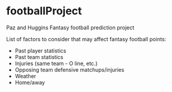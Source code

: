 # footballProject
Paz and Huggins Fantasy football prediction project

List of factors to consider that may affect fantasy football points:
- Past player statistics
- Past team statistics
- Injuries (same team - O line, etc.)
- Opposing team defensive matchups/injuries
- Weather
- Home/away

